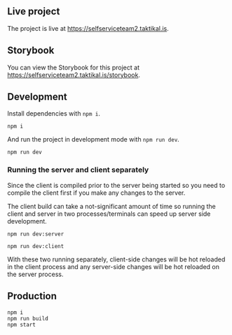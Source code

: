 ## Live project

The project is live at https://selfserviceteam2.taktikal.is.


## Storybook

You can view the Storybook for this project at https://selfserviceteam2.taktikal.is/storybook.


## Development

Install dependencies with `npm i`.

```
npm i
```

And run the project in development mode with `npm run dev`.

```
npm run dev
```

### Running the server and client separately

Since the client is compiled prior to the server being started so you need to compile the client first if you make any changes to the server.

The client build can take a not-significant amount of time so running the client and server in two processes/terminals can speed up server side development.

```
npm run dev:server
```

```
npm run dev:client
```

With these two running separately, client-side changes will be hot reloaded in the client process and any server-side changes will be hot reloaded on the server process.

## Production

```
npm i
npm run build
npm start
```
